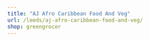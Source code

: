 ```yaml
---
title: "AJ Afro Caribbean Food And Veg"
url: /leeds/aj-afro-caribbean-food-and-veg/
shop: greengrocer
---
```

